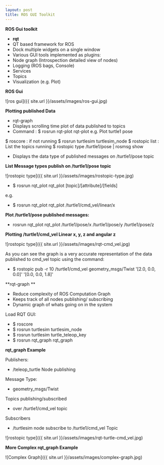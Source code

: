 ```yaml
---
layout: post
title: ROS GUI Toolkit
---
```


**ROS Gui toolkit**

- **rqt**
 - QT based framework for ROS
 - Dock multiple widgets on a single window
 - Various GUI tools implemented as plugins:
  - Node graph (Introspection detailed view of nodes)
  - Logging (ROS bags, Console)
  - Services
  - Topics
  - Visualization (e.g. Plot)


**ROS Gui**

![ros gui]({{ site.url }}/assets/images/ros-gui.jpg)


**Plotting published Data**

- rqt-graph
 - Displays scrolling time plot of data published  to topics
 - Command : $ rosrun rqt-plot rqt-plot
e.g. Plot turtle1 pose

$ roscore : if not running
$ rosrun turtlesim turtlesim_node
$ rostopic list : List the topics running 
$ rostopic type /turtle1/pose | rosmsg show
- Displays the data type of published messages on /turtle1/pose topic


**List Message types publish on /turtle1/pose topic**

![rostopic type]({{ site.url }}/assets/images/rostopic-type.jpg)

- $ rosrun rqt_plot rqt_plot [topic]/[attribute]/[fields]

e.g. 

- $ rosrun rqt_plot rqt_plot /turtle1/cmd_vel/linear/x

**Plot /turtle1/pose published messages:** 

- rosrun rqt_plot rqt_plot /turtle1/pose/x /turtle1/pose/y /turtle1/pose/z


**Plotting /turtle1/cmd_vel Linear x, y, z and angular z**

![rostopic type]({{ site.url }}/assets/images/rqt-cmd_vel.jpg)

As you can see the graph is a very accurate representation of the data published to cmd_vel topic using the command:

- $ rostopic pub -r 10 /turtle1/cmd_vel geometry_msgs/Twist '[2.0, 0.0, 0.0]' '[0.0, 0.0, 1.8]'



**rqt-graph **

- Reduce complexity of ROS Computation Graph
- Keeps track of all nodes publishing/ subscribing
- Dynamic graph of whats going on in the system

Load RQT GUI:

- $ roscore
- $ rosrun turtlesim	turtlesim_node
- $ rosrun turtlesim turtle_teleop_key
- $ rosrun rqt_graph rqt_graph


**rqt_graph Example**

Publishers:

- /teleop_turtle Node publishing 

Message Type:

- geometry_msgs/Twist 

Topics publishing/subscribed

- over /turtle1/cmd_vel topic

Subscribers

- /turtlesim node subscribe to /turtle1/cmd_vel Topic


![rostopic type]({{ site.url }}/assets/images/rqt-turtle-cmd_vel.jpg)


**More Complex rqt_graph Example**

![Complex Graph]({{ site.url }}/assets/images/complex-graph.jpg)